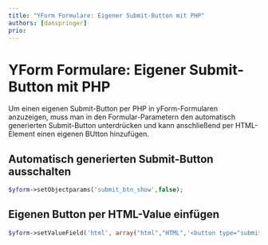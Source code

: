 ```yaml
---
title: "YForm Formulare: Eigener Submit-Button mit PHP"
authors: [danspringer]
prio:
---
```



# YForm Formulare: Eigener Submit-Button mit PHP

Um einen eigenen Submit-Button per PHP in yForm-Formularen anzuzeigen, muss man in den Formular-Parametern den automatisch generierten Submit-Button unterdrücken und kann anschließend per HTML-Element einen eigenen BUtton hinzufügen. 

## Automatisch generierten Submit-Button ausschalten
```php
$yform->setObjectparams('submit_btn_show',false); 
```

## Eigenen Button per HTML-Value einfügen
```php
$yform->setValueField('html', array("html","HTML",'<button type="submit" class="btn btn-info btn-block">Jetzt absenden</button>'));
```
